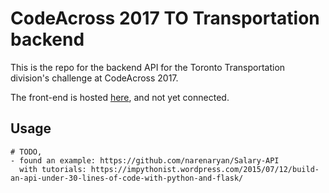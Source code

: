 # CodeAcross 2017 TO Transportation backend

This is the repo for the backend API for the Toronto Transportation
division's challenge at CodeAcross 2017.

The front-end is hosted [here](https://github.com/dolejarz/CodeAcross),
and not yet connected.

## Usage

```
# TODO,
- found an example: https://github.com/narenaryan/Salary-API
  with tutorials: https://impythonist.wordpress.com/2015/07/12/build-an-api-under-30-lines-of-code-with-python-and-flask/

```

